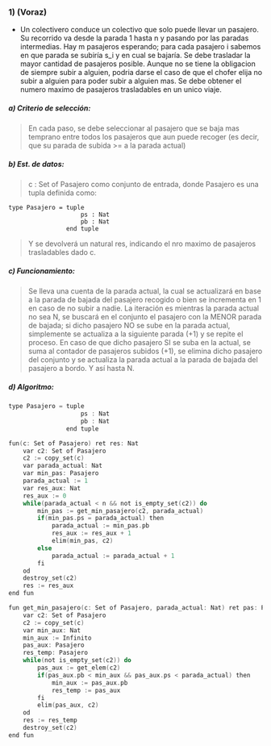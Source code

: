 ### 1) (Voraz)
- Un colectivero conduce un colectivo que solo puede llevar un pasajero. Su recorrido va desde la parada 1 hasta n y pasando por las paradas intermedias. Hay m pasajeros esperando; para cada pasajero i sabemos en que parada se subiría s_i y en cual se bajaría. 
Se debe trasladar la mayor cantidad de pasajeros posible. Aunque no se tiene la obligacion de siempre subir a alguien, podria darse el caso de que el chofer elija no subir a alguien para poder subir a alguien mas.
Se debe obtener el numero maximo de pasajeros trasladables en un unico viaje.

##### a) Criterio de selección:
> En cada paso, se debe seleccionar al pasajero que se baja mas temprano entre todos los pasajeros que aun puede recoger (es decir, que su parada de subida >= a la parada actual)

##### b) Est. de datos:
> c : Set of Pasajero como conjunto de entrada, donde Pasajero es una tupla definida como:
~~~
type Pasajero = tuple 
                    ps : Nat
                    pb : Nat
                end tuple
~~~
> Y se devolverá un natural res, indicando el nro maximo de pasajeros trasladables dado c.

##### c) Funcionamiento:
> Se lleva una cuenta de la parada actual, la cual se actualizará en base a la parada de bajada del pasajero recogido o bien se incrementa en 1 en caso de no subir a nadie. 
La iteración es mientras la parada actual no sea N, se buscará en el conjunto el pasajero con la MENOR parada de bajada; si dicho pasajero NO se sube en la parada actual, simplemente se actualiza a la siguiente parada (+1) y se repite el proceso. En caso de que dicho pasajero SI se suba en la actual, se suma al contador de pasajeros subidos (+1), se elimina dicho pasajero del conjunto y se actualiza la parada actual a la parada de bajada del pasajero a bordo. Y así hasta N.

##### d) Algoritmo:
````c
type Pasajero = tuple 
                    ps : Nat
                    pb : Nat
                end tuple

fun(c: Set of Pasajero) ret res: Nat
    var c2: Set of Pasajero
    c2 := copy_set(c)
    var parada_actual: Nat
    var min_pas: Pasajero
    parada_actual := 1
    var res_aux: Nat
    res_aux := 0
    while(parada_actual < n && not is_empty_set(c2)) do
        min_pas := get_min_pasajero(c2, parada_actual)
        if(min_pas.ps = parada_actual) then
            parada_actual := min_pas.pb
            res_aux := res_aux + 1
            elim(min_pas, c2)
        else 
            parada_actual := parada_actual + 1
        fi
    od
    destroy_set(c2)
    res := res_aux
end fun

fun get_min_pasajero(c: Set of Pasajero, parada_actual: Nat) ret pas: Pasajero
    var c2: Set of Pasajero
    c2 := copy_set(c)
    var min_aux: Nat
    min_aux := Infinito
    pas_aux: Pasajero
    res_temp: Pasajero
    while(not is_empty_set(c2)) do
        pas_aux := get_elem(c2)
        if(pas_aux.pb < min_aux && pas_aux.ps < parada_actual) then
            min_aux := pas_aux.pb
            res_temp := pas_aux
        fi
        elim(pas_aux, c2)
    od
    res := res_temp
    destroy_set(c2)
end fun 
````
